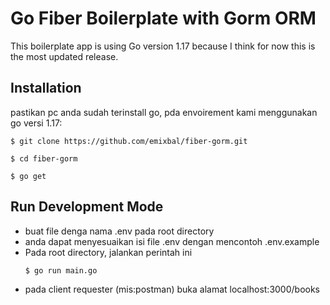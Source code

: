 # Go Fiber Boilerplate with Gorm ORM
This boilerplate app is using Go version 1.17 because I think for now this is the most updated release. 

## Installation

pastikan pc anda sudah terinstall go, pda envoirement kami menggunakan go versi 1.17:

```
$ git clone https://github.com/emixbal/fiber-gorm.git

$ cd fiber-gorm

$ go get
```

## Run Development Mode

- buat file denga nama .env pada root directory
- anda dapat menyesuaikan isi file .env dengan mencontoh .env.example
- Pada root directory, jalankan perintah ini
    ```
    $ go run main.go
    ```
- pada client requester (mis:postman) buka alamat localhost:3000/books